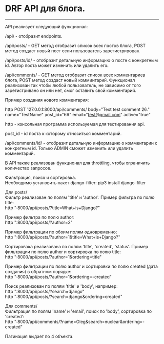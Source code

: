 # DRF API для блога.
---

API реализует следующий функционал:

/api/ - отобразит endpoints.

/api/posts/ - GET метод отобразит список всех постов блога, POST метод создаст новый пост если пользователь зарегистрирован.

/api/posts/id/ - отобразит детальную информацию о посте с конкретным id. Автор поста может изменить или удалить его.

/api/comments/ - GET метод отобразит список всех комментариев блога, POST метод создаст новый комминтарий. Функционал реализован так чтобы любой пользователь, не зависимо от того зарегистривано он или нет, смог оставить свой комментарий.

Пример создания нового комментария: 

http POST 127.0.0.1:8000/api/comments/ body="Text test comment 26." name="TestName" post_id="66" email="test@gmail.com" active="true"

http - консольная программа используемая для тестирования api.

post_id - id поста к которому относиться комментарий.

/api/comments/id/ - отобразит детальную информацию о комментарии с конкретным id. Только ADMIN сможет изменить или удалить комментарий.

В API также реализован функционал для throttling, чтобы ограничить количество запросов.

Фильтрация, поиск и сортировка.  
Необходимо установить пакет django-filter: pip3 install django-filter

Для posts/  
Фильтр реализован по полям 'title' и 'author'. Пример фильтра по полю title:  
http ":8000/api/posts/?title=What+is+Django?"

Пример фильтра по полю author:  
http ":8000/api/posts/?author=2"

Пример фильтрации по обоим полям одновременно:  
http ":8000/api/posts/?author=1&title=What+is+Django?"

Сортировака реализована по полям 'title', 'created', 'status'. Пример фильтрации по полю author и сортировка по полю title:  
http ":8000/api/posts/?author=1&ordering=title"

Пример фильтрации по полю author и сортировки по полю created (дата создания) в обратном порядке:  
http ":8000/api/posts/?author=1&ordering=-created"

Поиск реализован по полям 'title' и 'body', например:  
http ":8000/api/posts/?search=django"  
http ":8000/api/posts/?search=django&ordering=created"

Для comments/  
Фильтрация по полям 'name' и 'email', поиск по 'body', сортировка по 'created':  
http ":8000/api/comments/?name=Oleg&search=nuclear&ordering=-created"


Пагинация выдает по 4 объекта.


